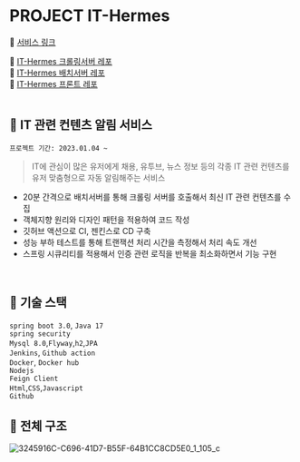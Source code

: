 # PROJECT IT-Hermes

:paperclip: [서비스 링크](https://it-hermes.store)  

:paperclip: [IT-Hermes 크롤링서버 레포](https://github.com/f-lab-edu/IT-Hermes-Crawling)  
:paperclip: [IT-Hermes 배치서버 레포](https://github.com/f-lab-edu/IT-Hermes-Batch)  
:paperclip: [IT-Hermes 프론트 레포](https://github.com/f-lab-edu/IT-Hermes-Front)    
<br>

## :thought_balloon: IT 관련 컨텐츠 알림 서비스  

```프로젝트 기간: 2023.01.04 ~```

> IT에 관심이 많은 유저에게 채용, 유투브, 뉴스 정보 등의 각종 IT 관련 컨텐츠를   
> 유저 맞춤형으로 자동 알림해주는 서비스

- 20분 간격으로 배치서버를 통해 크롤링 서버를 호출해서 최신 IT 관련 컨텐츠를 수집  
- 객체지향 원리와 디자인 패턴을 적용하여 코드 작성
- 깃허브 액션으로 CI, 젠킨스로 CD 구축
- 성능 부하 테스트를 통해 트랜잭션 처리 시간을 측정해서 처리 속도 개선
- 스프링 시큐리티를 적용해서 인증 관련 로직을 반복을 최소화하면서 기능 구현


<br>

## :page_facing_up: 기술 스택  


`spring boot 3.0`, `Java 17`  
`spring security`  
`Mysql 8.0`,`Flyway`,`h2`,`JPA`  
`Jenkins`, `Github action`  
`Docker`, `Docker hub`  
`Nodejs`  
`Feign Client`  
`Html`,`CSS`,`Javascript`  
`Github`    

## :thought_balloon: 전체 구조    
![3245916C-C696-41D7-B55F-64B1CC8CD5E0_1_105_c](https://user-images.githubusercontent.com/70764912/224724135-427d0e34-2096-4d3c-908c-9f152c07f500.jpeg)





